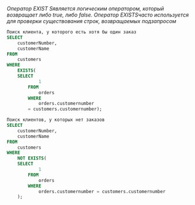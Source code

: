 
*Оператор EXIST Sявляется логическим оператором, который возвращает либо true, либо false. Оператор EXISTSчасто используется для проверки существования строк, возвращаемых подзапросом*
``` sql
Поиск клиента, у которого есть хотя бы один заказ
SELECT 
    customerNumber, 
    customerName
FROM
    customers
WHERE
    EXISTS(
	SELECT 
            1
        FROM
            orders
        WHERE
            orders.customernumber 
		= customers.customernumber);
```

``` sql
Поиск клиентов, у которых нет заказов
SELECT 
    customerNumber, 
    customerName
FROM
    customers
WHERE
    NOT EXISTS( 
	SELECT 
            1
        FROM
            orders
        WHERE
            orders.customernumber = customers.customernumber
	);
```